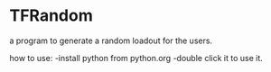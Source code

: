 # TFRandom
a program to generate a random loadout for the users.

how to use:
-install python from python.org
-double click it to use it.

